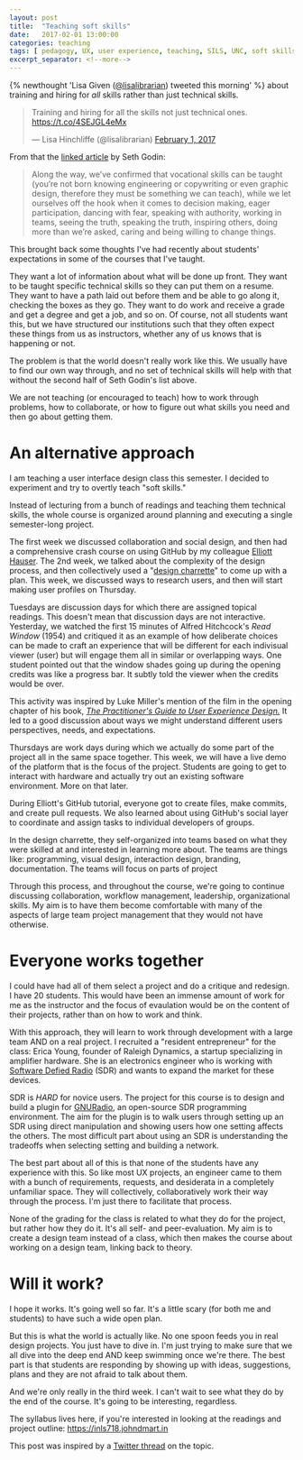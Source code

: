 ```yaml
---
layout: post
title:  "Teaching soft skills"
date:   2017-02-01 13:00:00
categories: teaching
tags: [ pedagogy, UX, user experience, teaching, SILS, UNC, soft skills ]
excerpt_separator: <!--more-->
---
```


{% newthought 'Lisa Given ([@lisalibrarian](https://twitter.com/lisalibrarian)) tweeted this morning' %} about training and hiring for *all* skills rather than just technical skills. 

<blockquote class="twitter-tweet" data-lang="en"><p lang="en" dir="ltr">Training and hiring for all the skills not just technical ones.  <a href="https://t.co/4SEJGL4eMx">https://t.co/4SEJGL4eMx</a></p>&mdash; Lisa Hinchliffe (@lisalibrarian) <a href="https://twitter.com/lisalibrarian/status/826770553839161344">February 1, 2017</a></blockquote>
<script async src="//platform.twitter.com/widgets.js" charset="utf-8"></script>

From that the [linked article](https://medium.com/@thisissethsblog/lets-stop-calling-them-soft-skills-9cc27ec09ecb#.hjltmp5pz) by Seth Godin: 

> Along the way, we’ve confirmed that vocational skills can be taught (you’re not born knowing engineering or copywriting or even graphic design, therefore they must be something we can teach), while we let ourselves off the hook when it comes to decision making, eager participation, dancing with fear, speaking with authority, working in teams, seeing the truth, speaking the truth, inspiring others, doing more than we’re asked, caring and being willing to change things.

This brought back some thoughts I've had recently about students' expectations in some of the courses that I've taught. 

<!--more-->

They want a lot of information about what will be done up front. 
They want to be taught specific technical skills so they can put them on a resume. 
They want to have a path laid out before them and be able to go along it, checking the boxes as they go.
They want to do work and receive a grade and get a degree and get a job, and so on. 
Of course, not all students want this, but we have structured our institutions such that they often expect these things from us as instructors, whether any of us knows that is happening or not. 

The problem is that the world doesn't really work like this. 
We usually have to find our own way through, and no set of technical skills will help with that without the second half of Seth Godin's list above. 

We are not teaching (or encouraged to teach) how to work through problems, how to collaborate, or how to figure out what skills you need and then go about getting them. 

# An alternative approach

I am teaching a user interface design class this semester. 
I decided to experiment and try to overtly teach "soft skills."

Instead of lecturing from a bunch of readings and teaching them technical skills, the whole course is organized around planning and executing a single semester-long project.

The first week we discussed collaboration and social design, and then had a comprehensive crash course on using GitHub by my colleague [Elliott Hauser](https://twitter.com/hauspoor).
The 2nd week, we talked about the complexity of the design process, and then collectively used a "[design charrette](https://www.nngroup.com/articles/design-charrettes/)" to come up with a plan.
This week, we discussed ways to research users, and then will start making user profiles on Thursday.

Tuesdays are discussion days for which there are assigned topical readings. 
This doesn't mean that discussion days are not interactive. 
Yesterday, we watched the first 15 minutes of Alfred Hitchcock's *Read Window* (1954) and critiqued it as an example of how deliberate choices can be made to craft an experience that will be different for each indivisual viewer (user) but will engage them all in similar or overlapping ways. 
One student pointed out that the window shades going up during the opening credits was like a progress bar.
It subtly told the viewer when the credits would be over.

This activity was inspired by Luke Miller's mention of the film in the opening chapter of his book, [*The Practitioner's Guide to User Experience Design.*](https://www.amazon.com/Practitioners-Guide-User-Experience-Design/dp/1455548588)
It led to a good discussion about ways we might understand different users perspectives, needs, and expectations. 

Thursdays are work days during which we actually do some part of the project all in the same space together.
This week, we will have a live demo of the platform that is the focus of the project. 
Students are going to get to interact with hardware and actually try out an existing software environment. 
More on that later. 

During Elliott's GitHub tutorial, everyone got to create files, make commits, and create pull requests. 
We also learned about using GitHub's social layer to coordinate and assign tasks to individual developers of groups. 

In the design charrette, they self-organized into teams based on what they were skilled at and interested in learning more about.
The teams are things like: programming, visual design, interaction design, branding, documentation. The teams will focus on parts of project

Through this process, and throughout the course, we're going to continue discussing collaboration, workflow management, leadership, organizational skills.
My aim is to have them become comfortable with many of the aspects of large team project management that they would not have otherwise.

# Everyone works together

I could have had all of them select a project and do a critique and redesign. 
I have 20 students.
This would have been an immense amount of work for me as the instructor and the focus of evaulation would be on the content of their projects, rather than on how to work and think. 

With this approach, they will learn to work through development with a large team AND on a real project. I recruited a "resident entrepreneur" for the class: Erica Young, founder of Raleigh Dynamics, a startup specializing in amplifier hardware.
She is an electronics engineer who is working with [Software Defied Radio](https://en.wikipedia.org/wiki/Software-defined_radio) (SDR) and wants to expand the market for these devices.

SDR is *HARD* for novice users. 
The project for this course is to design and build a plugin for [GNURadio](http://gnuradio.org/), an open-source SDR programming environment.
The aim for the plugin is to walk users through setting up an SDR using direct manipulation and showing users how one setting affects the others.
The most difficult part about using an SDR is understanding the tradeoffs when selecting setting and building a network.

The best part about all of this is that none of the students have any experience with this.
So like most UX projects, an engineer came to them with a bunch of requirements, requests, and desiderata in a completely unfamiliar space.
They will collectively, collaboratively work their way through the process. 
I'm just there to facilitate that process.

None of the grading for the class is related to what they do for the project, but rather how they do it. 
It's all self- and peer-evaluation.
My aim is to create a design team instead of a class, which then makes the course about working on a design team, linking back to theory.

# Will it work?

I hope it works. 
It's going well so far. 
It's a little scary (for both me and students) to have such a wide open plan.

But this is what the world is actually like. No one spoon feeds you in real design projects. You just have to dive in.
I'm just trying to make sure that we all dive into the deep end AND keep swimming once we're there.
The best part is that students are responding by showing up with ideas, suggestions, plans and they are not afraid to talk about them.

And we're only really in the third week. 
I can't wait to see what they do by the end of the course. 
It's going to be interesting, regardless.

The syllabus lives here, if you're interested in looking at the readings and project outline: https://inls718.johndmart.in 

This post was inspired by a [Twitter thread](https://twitter.com/jdmar3/status/826795277189337089) on the topic.